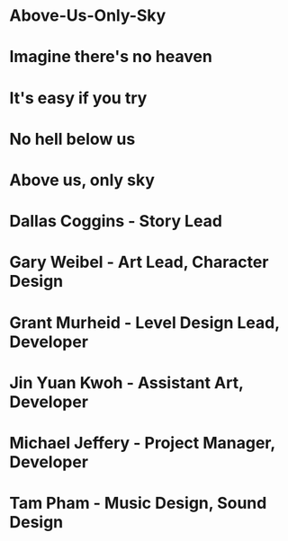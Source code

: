 # Above-Us-Only-Sky

# Imagine there's no heaven
# It's easy if you try
# No hell below us
# Above us, only sky

# Dallas Coggins - Story Lead
# Gary Weibel - Art Lead, Character Design
# Grant Murheid - Level Design Lead, Developer
# Jin Yuan Kwoh - Assistant Art, Developer
# Michael Jeffery - Project Manager, Developer
# Tam Pham - Music Design, Sound Design
